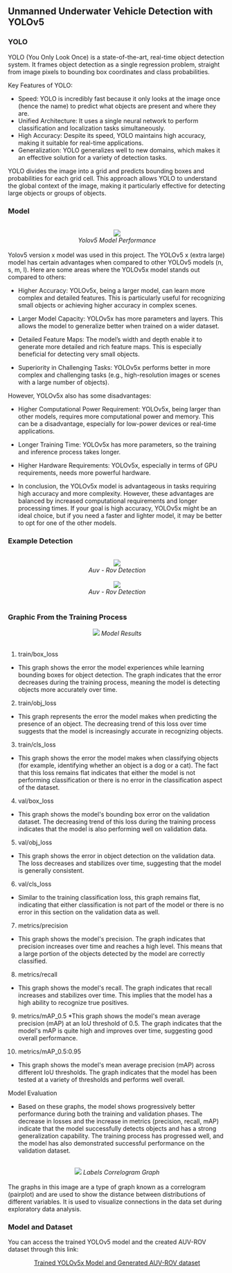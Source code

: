 ## Unmanned Underwater Vehicle Detection with YOLOv5

### YOLO

YOLO (You Only Look Once) is a state-of-the-art, real-time object detection system. It frames object detection as a single regression problem, straight from image pixels to bounding box coordinates and class probabilities.

Key Features of YOLO:

* Speed: YOLO is incredibly fast because it only looks at the image once (hence the name) to predict what objects are present and where they are.
* Unified Architecture: It uses a single neural network to perform classification and localization tasks simultaneously.
* High Accuracy: Despite its speed, YOLO maintains high accuracy, making it suitable for real-time applications.
* Generalization: YOLO generalizes well to new domains, which makes it an effective solution for a variety of detection tasks.

YOLO divides the image into a grid and predicts bounding boxes and probabilities for each grid cell. This approach allows YOLO to understand the global context of the image, making it particularly effective for detecting large objects or groups of objects.

### Model
<br>
<div align="center">
<img src="yolov5_x/photos/yolov5-performance.png">
<br>
<i>Yolov5 Model Performance</i>
</div>
<br>
Yolov5 version x model was used in this project. The YOLOv5 x (extra large) model has certain advantages when compared to other YOLOv5 models (n, s, m, l). Here are some areas where the YOLOv5x model stands out compared to others:

* Higher Accuracy: YOLOv5x, being a larger model, can learn more complex and detailed features. This is particularly useful for recognizing small objects or achieving higher accuracy in complex scenes.

* Larger Model Capacity: YOLOv5x has more parameters and layers. This allows the model to generalize better when trained on a wider dataset.

* Detailed Feature Maps: The model’s width and depth enable it to generate more detailed and rich feature maps. This is especially beneficial for detecting very small objects.

* Superiority in Challenging Tasks: YOLOv5x performs better in more complex and challenging tasks (e.g., high-resolution images or scenes with a large number of objects).

However, YOLOv5x also has some disadvantages:

* Higher Computational Power Requirement: YOLOv5x, being larger than other models, requires more computational power and memory. This can be a disadvantage, especially for low-power devices or real-time applications.

* Longer Training Time: YOLOv5x has more parameters, so the training and inference process takes longer.

* Higher Hardware Requirements: YOLOv5x, especially in terms of GPU requirements, needs more powerful hardware.

* In conclusion, the YOLOv5x model is advantageous in tasks requiring high accuracy and more complexity. However, these advantages are balanced by increased computational requirements and longer processing times. If your goal is high accuracy, YOLOv5x might be an ideal choice, but if you need a faster and lighter model, it may be better to opt for one of the other models.

### Example Detection
<br>
<div align="center">
<img src= "yolov5_x\photos\auv_output-1.png">
<br>
<i>Auv - Rov Detection</i>
</div>
<br>
<div align="center">
<img src= "yolov5_x\photos\auv-test-image.jpg">
<br>
<i>Auv - Rov Detection</i>
</div>
<br>

### Graphic From the Training Process

<div align="center">

<img src= "yolov5_x\photos\results.png">
<i>Model Results</i>
</div>
<br>

1. train/box_loss 

* This graph shows the error the model experiences while learning bounding boxes for object detection. The graph indicates that the error decreases during the training process, meaning the model is detecting objects more accurately over time.

2. train/obj_loss 
* This graph represents the error the model makes when predicting the presence of an object. The decreasing trend of this loss over time suggests that the model is increasingly accurate in recognizing objects.

3. train/cls_loss 
* This graph shows the error the model makes when classifying objects (for example, identifying whether an object is a dog or a cat). The fact that this loss remains flat indicates that either the model is not performing classification or there is no error in the classification aspect of the dataset.

4. val/box_loss 
* This graph shows the model's bounding box error on the validation dataset. The decreasing trend of this loss during the training process indicates that the model is also performing well on validation data.

5. val/obj_loss 
* This graph shows the error in object detection on the validation data. The loss decreases and stabilizes over time, suggesting that the model is generally consistent.

6. val/cls_loss 
* Similar to the training classification loss, this graph remains flat, indicating that either classification is not part of the model or there is no error in this section on the validation data as well.

7. metrics/precision 
* This graph shows the model's precision. The graph indicates that precision increases over time and reaches a high level. This means that a large portion of the objects detected by the model are correctly classified.

8. metrics/recall
* This graph shows the model's recall. The graph indicates that recall increases and stabilizes over time. This implies that the model has a high ability to recognize true positives.

9. metrics/mAP_0.5 
*This graph shows the model's mean average precision (mAP) at an IoU threshold of 0.5. The graph indicates that the model's mAP is quite high and improves over time, suggesting good overall performance.

10. metrics/mAP_0.5:0.95 
* This graph shows the model's mean average precision (mAP) across different IoU thresholds. The graph indicates that the model has been tested at a variety of thresholds and performs well overall.

Model Evaluation

* Based on these graphs, the model shows progressively better performance during both the training and validation phases. The decrease in losses and the increase in metrics (precision, recall, mAP) indicate that the model successfully detects objects and has a strong generalization capability. The training process has progressed well, and the model has also demonstrated successful performance on the validation dataset.

<br>
<div align="center">
<img src= "yolov5_x\photos\labels_correlogram.jpg">
<i>Labels Correlogram Graph</i>
</div>
<br>
The graphs in this image are a type of graph known as a correlogram (pairplot) and are used to show the distance between distributions of different variables. It is used to visualize connections in the data set during exploratory data analysis.

### Model and Dataset

You can access the trained YOLOv5 model and the created AUV-ROV dataset through this link:

<div align="center">
<a href="https://drive.google.com/drive/folders/1KT9_yOA-bU6BIuaIy1PZyUFe0oRPRKjA?usp=drive_link" target="_blank">Trained YOLOv5x Model and Generated AUV-ROV dataset
</a>

</div>